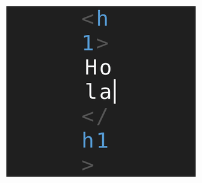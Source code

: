 <div style="background-color: #1F1F1F;">
    <div style="padding-left: 200px; padding-right: 200px;">
        <!-- Tag -->
        <span style="font-size: 3.5rem; letter-spacing: 5px; font-family: monospace; transition: font-size 0.5s ease-in-out, letter-spacing 0.5s ease-in-out; color: #555555;">&lt;<span style="color: #569CD6;">h1</span>&gt;</span>
        <!-- Mensaje -->
        <div style="display: grid; grid-template-columns: repeat(12, 1fr); grid-auto-rows: auto;">
            <div style="grid-area: 2 / 2 / 3 / 13;">
                <p id="greeting" style="font-size: 3.5rem; letter-spacing: 5px; font-family: monospace; transition: font-size 0.5s ease-in-out, letter-spacing 0.5s ease-in-out; margin: 0; padding: 0; display: inline; border-right: 5px solid #F8F9FA; animation: cursor 0.4s step-end infinite alternate; color: #F8F9FA;">Hola</p>
            </div>
        </div>
        <!-- Tag -->
        <span style="font-size: 3.5rem; letter-spacing: 5px; font-family: monospace; transition: font-size 0.5s ease-in-out, letter-spacing 0.5s ease-in-out; color: #555555;">&lt;/<span style="color: #569CD6;">h1</span>&gt;</span>
    </div>
</div>

<!--
**lfbenav/lfbenav** is a ✨ _special_ ✨ repository because its `README.md` (this file) appears on your GitHub profile.

Here are some ideas to get you started:

- 🔭 I’m currently working on ...
- 🌱 I’m currently learning ...
- 👯 I’m looking to collaborate on ...
- 🤔 I’m looking for help with ...
- 💬 Ask me about ...
- 📫 How to reach me: ...
- 😄 Pronouns: ...
- ⚡ Fun fact: ...
-->
